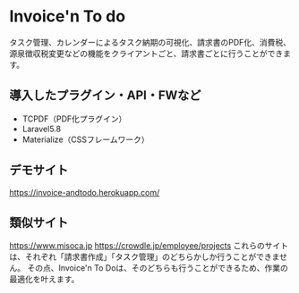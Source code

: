 Invoice'n To do
====
タスク管理、カレンダーによるタスク納期の可視化、請求書のPDF化、消費税、源泉徴収税変更などの機能をクライアントごと、請求書ごとに行うことができます。

## 導入したプラグイン・API・FWなど
- TCPDF（PDF化プラグイン）
- Laravel5.8
- Materialize（CSSフレームワーク）
## デモサイト
https://invoice-andtodo.herokuapp.com/
## 類似サイト
https://www.misoca.jp
https://crowdle.jp/employee/projects
これらのサイトは、それぞれ「請求書作成」「タスク管理」のどちらかしか行うことができません。
その点、Invoice'n To Doは、そのどちらも行うことができるため、作業の最適化を叶えます。
